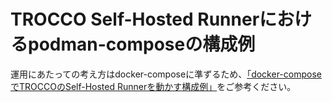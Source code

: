 # TROCCO Self-Hosted Runnerにおけるpodman-composeの構成例

運用にあたっての考え方はdocker-composeに準ずるため、[「docker-composeでTROCCOのSelf-Hosted Runnerを動かす構成例」](https://qiita.com/SoySoySoyB/items/f68c039bf1a78b8ea26a)をご参考ください。
